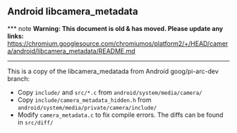 ## Android libcamera_metadata

*** note
**Warning: This document is old & has moved.  Please update any links:**<br>
https://chromium.googlesource.com/chromiumos/platform2/+/HEAD/camera/android/libcamera_metadata/README.md
***

This is a copy of the libcamera_medatada from Android goog/pi-arc-dev branch:

- Copy `include/` and `src/*.c` from `android/system/media/camera/`
- Copy `include/camera_metadata_hidden.h` from
  `android/system/media/private/camera/include/`
- Modify `camera_metadata.c` to fix compile errors. The diffs can be found in
  `src/diff/`
